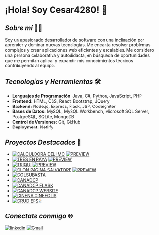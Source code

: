 # ¡Hola! Soy Cesar4280! 👋

## *Sobre mí* 👨‍💻
Soy un apasionado desarrollador de software con una inclinación por aprender y dominar nuevas tecnologías. Me encanta resolver problemas complejos y crear aplicaciones web eficientes y escalables. Me considero una persona colaborativa y autodidacta, en búsqueda de oportunidades que me permitan aplicar y expandir mis conocimientos técnicos contribuyendo al equipo.

## *Tecnologías y Herramientas* 🛠️
- **Lenguajes de Programación:** Java, C#, Python, JavaScript, PHP
- **Frontend:** HTML, CSS, React, Bootstrap, JQuery
- **Backend:** Node.js, Express, Flask, JSP, Codeigniter
- **Bases de Datos:** MySQL, MySQL Workbench, Microsoft SQL Server, PostgreSQL, SQLite, MongoDB
- **Control de Versiones:** Git, GitHub
- **Deployment:** Netlify

## *Proyectos Destacados* 🌟
- [![CALCULDORA DEL IMC](https://img.shields.io/badge/CALCULDORA%20DEL%20IMC-grey?style=for-the-badge&logo=javascript)](https://github.com/Cesar4280/steam-academy/tree/main/body_mass_corporal) [![PREVIEW](https://img.shields.io/badge/PREVISUALIZAR-FFD569?style=for-the-badge)](https://body-mass-corporal.netlify.app/)
- [![TRES EN RAYA](https://img.shields.io/badge/TRES%20EN%20RAYA-E1DCED?style=for-the-badge&logo=bootstrap)](https://github.com/Cesar4280/tic-tac-toe) [![PREVIEW](https://img.shields.io/badge/PREVISUALIZAR-FFD569?style=for-the-badge)](https://tic-tac-toe-vanilla-app.netlify.app/)
- [![TRIQUI](https://img.shields.io/badge/TRIQUI-blue?style=for-the-badge&logo=react)](https://github.com/Cesar4280/dev/tree/main/tic-tac-toe) [![PREVIEW](https://img.shields.io/badge/PREVISUALIZAR-FFD569?style=for-the-badge)](https://tic-tac-toe-by-cesar4280.netlify.app/)
- [![CLON PAGINA SALVATORE](https://img.shields.io/badge/CLON%20PAGINA%20SALVATORE-blue?style=for-the-badge&logo=react)](https://github.com/Cesar4280/pizzeria) [![PREVIEW](https://img.shields.io/badge/PREVISUALIZAR-FFD569?style=for-the-badge)](https://cfajardo.netlify.app/)
- [![COLSUBASTA](https://img.shields.io/badge/COLSUBASTA%20API%20RESTFULL-grey?style=for-the-badge&logo=nodedotjs)](https://github.com/Cesar4280/canadop-express-restfull-api)
- [![CANADOP](https://img.shields.io/badge/CANADOP%20API%20RESTFULL-grey?style=for-the-badge&logo=express)](https://github.com/Cesar4280/canadop-express-restfull-api)
- [![CANADOP FLASK](https://img.shields.io/badge/CANADOP%20API%20FLASK-grey?style=for-the-badge&logo=flask)](https://github.com/Cesar4280/rest-api-flask)
- [![CANADOP WEBSITE](https://img.shields.io/badge/CANADOP%20SITIO%20WEB-grey?style=for-the-badge&logo=codeigniter)](https://github.com/Cesar4280/website-canadop-codeigniter4)
- [![CINENA CINEFOLIS](https://img.shields.io/badge/CINEMA%20CINEFOLIS-grey?style=for-the-badge&logo=python&logoColor=skyblue)](https://github.com/Cesar4280/cine)
- [![CRUD EPS](https://img.shields.io/badge/CRUD%20EPS%20JAVAFX-grey?style=for-the-badge&logo=coffeescript)](https://github.com/Cesar4280/reto-4-ciclo-2)<svg xmlns="http://www.w3.org/2000/svg" width="0.74em" height="1em" viewBox="0 0 256 346"><path fill="#5382a1" d="M82.554 267.473s-13.198 7.675 9.393 10.272c27.369 3.122 41.356 2.675 71.517-3.034c0 0 7.93 4.972 19.003 9.279c-67.611 28.977-153.019-1.679-99.913-16.517m-8.262-37.814s-14.803 10.958 7.805 13.296c29.236 3.016 52.324 3.263 92.276-4.43c0 0 5.526 5.602 14.215 8.666c-81.747 23.904-172.798 1.885-114.296-17.532"/><path fill="#e76f00" d="M143.942 165.515c16.66 19.18-4.377 36.44-4.377 36.44s42.301-21.837 22.874-49.183c-18.144-25.5-32.059-38.172 43.268-81.858c0 0-118.238 29.53-61.765 94.6"/><path fill="#5382a1" d="M233.364 295.442s9.767 8.047-10.757 14.273c-39.026 11.823-162.432 15.393-196.714.471c-12.323-5.36 10.787-12.8 18.056-14.362c7.581-1.644 11.914-1.337 11.914-1.337c-13.705-9.655-88.583 18.957-38.034 27.15c137.853 22.356 251.292-10.066 215.535-26.195M88.9 190.48s-62.771 14.91-22.228 20.323c17.118 2.292 51.243 1.774 83.03-.89c25.978-2.19 52.063-6.85 52.063-6.85s-9.16 3.923-15.787 8.448c-63.744 16.765-186.886 8.966-151.435-8.183c29.981-14.492 54.358-12.848 54.358-12.848m112.605 62.942c64.8-33.672 34.839-66.03 13.927-61.67c-5.126 1.066-7.411 1.99-7.411 1.99s1.903-2.98 5.537-4.27c41.37-14.545 73.187 42.897-13.355 65.647c0 .001 1.003-.895 1.302-1.697"/><path fill="#e76f00" d="M162.439.371s35.887 35.9-34.037 91.101c-56.071 44.282-12.786 69.53-.023 98.377c-32.73-29.53-56.75-55.526-40.635-79.72C111.395 74.612 176.918 57.393 162.439.37"/><path fill="#5382a1" d="M95.268 344.665c62.199 3.982 157.712-2.209 159.974-31.64c0 0-4.348 11.158-51.404 20.018c-53.088 9.99-118.564 8.824-157.399 2.421c.001 0 7.95 6.58 48.83 9.201"/></svg>

## *Conéctate conmigo* 🌐
[![linkedin](https://img.shields.io/badge/linkedin-0A66C2?style=for-the-badge&logo=linkedin&logoColor=white)](https://www.linkedin.com/in/cesar4280)
[![Gmail](https://img.shields.io/badge/gmail-EC5353?style=for-the-badge&logo=gmail&logoColor=white)](mailto:cesarjavierfajardoortiz@gmail.com?subject=Contactar%20con%20Cesar4280&body=Me%20gustar%C3%ADa%20que%20hicieras%20parte%20de%20mi%20equipo%20de%20trabajo)